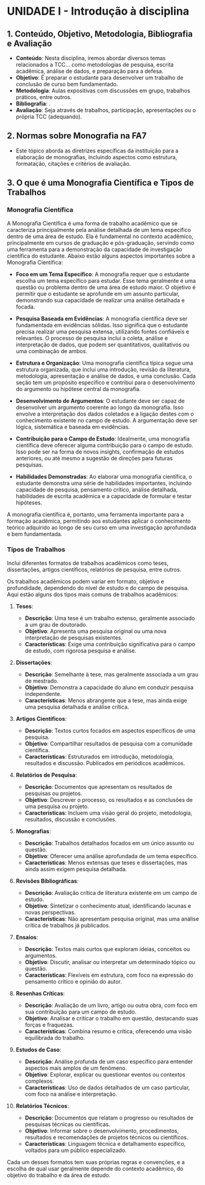 # UNIDADE I - Introdução à disciplina

## 1. Conteúdo, Objetivo, Metodologia, Bibliografia e Avaliação
   - **Conteúdo**: Nesta disciplina, iremos abordar diversos temas relacionados a TCC... como metodologias de pesquisa, escrita acadêmica, análise de dados, e preparação para a defesa.
   - **Objetivo**: É preparar o estudante para desenvolver um trabalho de conclusão de curso bem fundamentado.
   - **Metodologia**: Aulas expositivas com discussões em grupo, trabalhos práticos, entre outros.
   - **Bibliografia**: .
   - **Avaliação**: Seja através de trabalhos, participação, apresentações ou o própria TCC (adequando).

## 2. Normas sobre Monografia na FA7
   - Este tópico aborda as diretrizes específicas da instituição para a elaboração de monografias, incluindo aspectos como estrutura, formatação, citações e critérios de avaliação.

## 3. O que é uma Monografia Científica e Tipos de Trabalhos

### Monografia Científica
A Monografia Científica é uma forma de trabalho acadêmico que se caracteriza principalmente pela análise detalhada de um tema específico dentro de uma área de estudo. Ela é fundamental no contexto acadêmico, principalmente em cursos de graduação e pós-graduação, servindo como uma ferramenta para a demonstração da capacidade de investigação científica do estudante. Abaixo estão alguns aspectos importantes sobre a Monografia Científica:

- **Foco em um Tema Específico**: A monografia requer que o estudante escolha um tema específico para estudar. Esse tema geralmente é uma questão ou problema dentro de uma área de estudo maior. O objetivo é permitir que o estudante se aprofunde em um assunto particular, demonstrando sua capacidade de realizar uma análise detalhada e focada.

- **Pesquisa Baseada em Evidências**: A monografia científica deve ser fundamentada em evidências sólidas. Isso significa que o estudante precisa realizar uma pesquisa extensa, utilizando fontes confiáveis e relevantes. O processo de pesquisa inclui a coleta, análise e interpretação de dados, que podem ser quantitativos, qualitativos ou uma combinação de ambos.

- **Estrutura e Organização**: Uma monografia científica típica segue uma estrutura organizada, que inclui uma introdução, revisão da literatura, metodologia, apresentação e análise de dados, e uma conclusão. Cada seção tem um propósito específico e contribui para o desenvolvimento do argumento ou hipótese central da monografia.

- **Desenvolvimento de Argumentos**: O estudante deve ser capaz de desenvolver um argumento coerente ao longo da monografia. Isso envolve a interpretação dos dados coletados e a ligação destes com o conhecimento existente no campo de estudo. A argumentação deve ser lógica, sistemática e baseada em evidências.

- **Contribuição para o Campo de Estudo**: Idealmente, uma monografia científica deve oferecer alguma contribuição para o campo de estudo. Isso pode ser na forma de novos insights, confirmação de estudos anteriores, ou até mesmo a sugestão de direções para futuras pesquisas.

- **Habilidades Demonstradas**: Ao elaborar uma monografia científica, o estudante demonstra uma série de habilidades importantes, incluindo capacidade de pesquisa, pensamento crítico, análise detalhada, habilidades de escrita acadêmica e a capacidade de formular e testar hipóteses.

A monografia científica é, portanto, uma ferramenta importante para a formação acadêmica, permitindo aos estudantes aplicar o conhecimento teórico adquirido ao longo de seu curso em uma investigação aprofundada e bem fundamentada.

### Tipos de Trabalhos 
Inclui diferentes formatos de trabalhos acadêmicos como teses, dissertações, artigos científicos, relatórios de pesquisa, entre outros.

Os trabalhos acadêmicos podem variar em formato, objetivo e profundidade, dependendo do nível de estudo e do campo de pesquisa. Aqui estão alguns dos tipos mais comuns de trabalhos acadêmicos:

1. **Teses**:
   - **Descrição**: Uma tese é um trabalho extenso, geralmente associado a um grau de doutorado.
   - **Objetivo**: Apresenta uma pesquisa original ou uma nova interpretação de pesquisas existentes.
   - **Características**: Exige uma contribuição significativa para o campo de estudo, com rigorosa pesquisa e análise.

2. **Dissertações**:
   - **Descrição**: Semelhante à tese, mas geralmente associada a um grau de mestrado.
   - **Objetivo**: Demonstra a capacidade do aluno em conduzir pesquisa independente.
   - **Características**: Menos abrangente que a tese, mas ainda exige uma pesquisa detalhada e análise crítica.

3. **Artigos Científicos**:
   - **Descrição**: Textos curtos focados em aspectos específicos de uma pesquisa.
   - **Objetivo**: Compartilhar resultados de pesquisa com a comunidade científica.
   - **Características**: Estruturados em introdução, metodologia, resultados e discussão. Publicados em periódicos acadêmicos.

4. **Relatórios de Pesquisa**:
   - **Descrição**: Documentos que apresentam os resultados de pesquisas ou projetos.
   - **Objetivo**: Descrever o processo, os resultados e as conclusões de uma pesquisa ou projeto.
   - **Características**: Incluem uma visão geral do projeto, metodologia, resultados, discussão e conclusões.

5. **Monografias**:
   - **Descrição**: Trabalhos detalhados focados em um único assunto ou questão.
   - **Objetivo**: Oferecer uma análise aprofundada de um tema específico.
   - **Características**: Menos extensas que teses e dissertações, mas ainda assim exigem pesquisa detalhada.

6. **Revisões Bibliográficas**:
   - **Descrição**: Avaliação crítica de literatura existente em um campo de estudo.
   - **Objetivo**: Sintetizar o conhecimento atual, identificando lacunas e novas perspectivas.
   - **Características**: Não apresentam pesquisa original, mas uma análise crítica de trabalhos já publicados.

7. **Ensaios**:
   - **Descrição**: Textos mais curtos que exploram ideias, conceitos ou argumentos.
   - **Objetivo**: Discutir, analisar ou interpretar um determinado tópico ou questão.
   - **Características**: Flexíveis em estrutura, com foco na expressão do pensamento crítico e opinião do autor.

8. **Resenhas Críticas**:
   - **Descrição**: Avaliação de um livro, artigo ou outra obra, com foco em sua contribuição para um campo de estudo.
   - **Objetivo**: Analisar e criticar o trabalho em questão, destacando suas forças e fraquezas.
   - **Características**: Combina resumo e crítica, oferecendo uma visão equilibrada do trabalho.

9. **Estudos de Caso**:
   - **Descrição**: Análise profunda de um caso específico para entender aspectos mais amplos de um fenômeno.
   - **Objetivo**: Explorar, explicar ou questionar eventos ou contextos complexos.
   - **Características**: Uso de dados detalhados de um caso particular, com foco na análise e interpretação.

10. **Relatórios Técnicos**:
    - **Descrição**: Documentos que relatam o progresso ou resultados de pesquisas técnicas ou científicas.
    - **Objetivo**: Informar sobre o desenvolvimento, procedimentos, resultados e recomendações de projetos técnicos ou científicos.
    - **Características**: Linguagem técnica e detalhamento específico, voltados para um público especializado.

Cada um desses formatos tem suas próprias regras e convenções, e a escolha de qual usar geralmente depende do contexto acadêmico, do objetivo do trabalho e da área de estudo.
